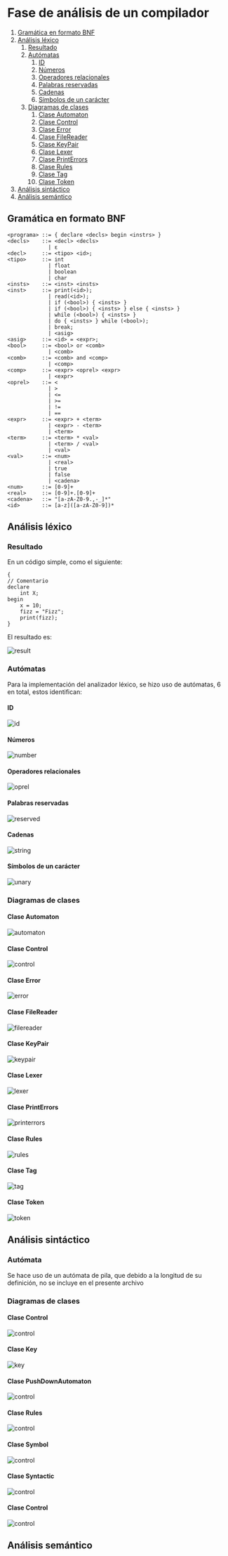 # Fase de análisis de un compilador

1. [Gramática en formato BNF](#gramática-en-formato-bnf)
1. [Análisis léxico](#análisis-léxico)
    1. [Resultado](#resultado)
    1. [Autómatas](#autómatas)
        1. [ID](#id)
        1. [Números](#números)
        1. [Operadores relacionales](#operadores-relacionales)
        1. [Palabras reservadas](#palabras-reservadas)
        1. [Cadenas](#cadenas)
        1. [Símbolos de un carácter](#símbolos-de-un-carácter)
    1. [Diagramas de clases](#diagramas-de-clases)
        1. [Clase Automaton](#clase-automaton)
        1. [Clase Control](#clase-control)
        1. [Clase Error](#clase-error)
        1. [Clase FileReader](#clase-filereader)
        1. [Clase KeyPair](#clase-keypair)
        1. [Clase Lexer](#clase-lexer)
        1. [Clase PrintErrors](#clase-printerrors)
        1. [Clase Rules](#clase-rules)
        1. [Clase Tag](#clase-tag)
        1. [Clase Token](#clase-token)
1. [Análisis sintáctico](#análisis-sintáctico)
1. [Análisis semántico](#análisis-semántico)

## Gramática en formato BNF

```
<programa> ::= { declare <decls> begin <instrs> }
<decls>    ::= <decl> <decls> 
             | ε
<decl>     ::= <tipo> <id>;
<tipo>     ::= int
             | float
             | boolean
             | char
<insts>    ::= <inst> <insts>
<inst>     ::= print(<id>);
             | read(<id>);
             | if (<bool>) { <insts> }
             | if (<bool>) { <insts> } else { <insts> }
             | while (<bool>) { <insts> }
             | do { <insts> } while (<bool>);
             | break;
             | <asig>
<asig>     ::= <id> = <expr>;
<bool>     ::= <bool> or <comb>
             | <comb>
<comb>     ::= <comb> and <comp>
             | <comp>
<comp>     ::= <expr> <oprel> <expr>
             | <expr>
<oprel>    ::= <
             | >
             | <=
             | >=
             | !=
             | ==
<expr>     ::= <expr> + <term>
             | <expr> - <term>
             | <term>
<term>     ::= <term> * <val>
             | <term> / <val>
             | <val>
<val>      ::= <num>
             | <real>
             | true
             | false
             | <cadena>
<num>      ::= [0-9]+
<real>     ::= [0-9]+.[0-9]+
<cadena>   ::= "[a-zA-Z0-9.,-_]*"
<id>       ::= [a-z]([a-zA-Z0-9])*
```

## Análisis léxico

### Resultado

En un código simple, como el siguiente:

```
{
// Comentario
declare
    int X;
begin
    x = 10;
    fizz = "Fizz";
	print(fizz);
}
```

El resultado es:

![result](assets/lexer/result.png)


### Autómatas

Para la implementación del analizador léxico, se hizo uso de autómatas, 6 en total, estos identifican:

#### ID

![id](assets/lexer/id.png)

#### Números

![number](assets/lexer/number.png)

#### Operadores relacionales

![oprel](assets/lexer/oprel.png)

#### Palabras reservadas

![reserved](assets/lexer/reserved.png)

#### Cadenas

![string](assets/lexer/string.png)

#### Símbolos de un carácter

![unary](assets/lexer/unary.png)

### Diagramas de clases

#### Clase Automaton 

![automaton](assets/lexer/uml/Automaton.png)


#### Clase Control 

![control](assets/lexer/uml/Control.png)


#### Clase Error 

![error](assets/lexer/uml/Error.png)


#### Clase FileReader 

![filereader](assets/lexer/uml/FileReader.png)


#### Clase KeyPair 

![keypair](assets/lexer/uml/KeyPair.png)


#### Clase Lexer 

![lexer](assets/lexer/uml/Lexer.png)


#### Clase PrintErrors 

![printerrors](assets/lexer/uml/PrintErrors.png)


#### Clase Rules 

![rules](assets/lexer/uml/Rules.png)


#### Clase Tag 

![tag](assets/lexer/uml/Tag.png)


#### Clase Token 

![token](assets/lexer/uml/Token.png)


## Análisis sintáctico

### Autómata

Se hace uso de un autómata de pila, que debido a la longitud de su definición, no se incluye en el presente archivo

### Diagramas de clases

#### Clase Control

![control](assets/syntactic/Control.png)

#### Clase Key

![key](assets/syntactic/Key.png)

#### Clase PushDownAutomaton

![control](assets/syntactic/PushDownAutomaton.png)

#### Clase Rules

![control](assets/syntactic/Rules.png)

#### Clase Symbol

![control](assets/syntactic/Symbol.png)

#### Clase Syntactic

![control](assets/syntactic/Syntactic.png)

#### Clase Control

![control](assets/syntactic/Value.png)

## Análisis semántico

